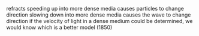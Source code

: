 refracts
speeding up into more dense media causes particles to change direction
slowing down into more dense media causes the wave to change direction
if the velocity of light in a dense medium could be determined, we would know which is a better model (1850)